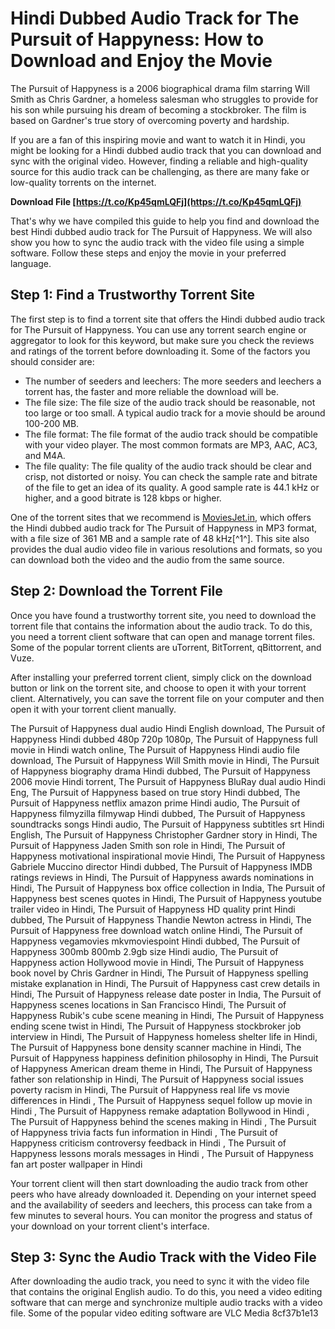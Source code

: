 
 
# Hindi Dubbed Audio Track for The Pursuit of Happyness: How to Download and Enjoy the Movie
  
The Pursuit of Happyness is a 2006 biographical drama film starring Will Smith as Chris Gardner, a homeless salesman who struggles to provide for his son while pursuing his dream of becoming a stockbroker. The film is based on Gardner's true story of overcoming poverty and hardship.
  
If you are a fan of this inspiring movie and want to watch it in Hindi, you might be looking for a Hindi dubbed audio track that you can download and sync with the original video. However, finding a reliable and high-quality source for this audio track can be challenging, as there are many fake or low-quality torrents on the internet.
 
**Download File  [https://t.co/Kp45qmLQFj](https://t.co/Kp45qmLQFj)**


  
That's why we have compiled this guide to help you find and download the best Hindi dubbed audio track for The Pursuit of Happyness. We will also show you how to sync the audio track with the video file using a simple software. Follow these steps and enjoy the movie in your preferred language.
  
## Step 1: Find a Trustworthy Torrent Site
  
The first step is to find a torrent site that offers the Hindi dubbed audio track for The Pursuit of Happyness. You can use any torrent search engine or aggregator to look for this keyword, but make sure you check the reviews and ratings of the torrent before downloading it. Some of the factors you should consider are:
  
- The number of seeders and leechers: The more seeders and leechers a torrent has, the faster and more reliable the download will be.
- The file size: The file size of the audio track should be reasonable, not too large or too small. A typical audio track for a movie should be around 100-200 MB.
- The file format: The file format of the audio track should be compatible with your video player. The most common formats are MP3, AAC, AC3, and M4A.
- The file quality: The file quality of the audio track should be clear and crisp, not distorted or noisy. You can check the sample rate and bitrate of the file to get an idea of its quality. A good sample rate is 44.1 kHz or higher, and a good bitrate is 128 kbps or higher.

One of the torrent sites that we recommend is [MoviesJet.in](https://moviesjet.one/the-pursuit-of-happyness-2006-dual-audio-hindi-english/), which offers the Hindi dubbed audio track for The Pursuit of Happyness in MP3 format, with a file size of 361 MB and a sample rate of 48 kHz[^1^]. This site also provides the dual audio video file in various resolutions and formats, so you can download both the video and the audio from the same source.
  
## Step 2: Download the Torrent File
  
Once you have found a trustworthy torrent site, you need to download the torrent file that contains the information about the audio track. To do this, you need a torrent client software that can open and manage torrent files. Some of the popular torrent clients are uTorrent, BitTorrent, qBittorrent, and Vuze.
  
After installing your preferred torrent client, simply click on the download button or link on the torrent site, and choose to open it with your torrent client. Alternatively, you can save the torrent file on your computer and then open it with your torrent client manually.
 
The Pursuit of Happyness dual audio Hindi English download,  The Pursuit of Happyness Hindi dubbed 480p 720p 1080p,  The Pursuit of Happyness full movie in Hindi watch online,  The Pursuit of Happyness Hindi audio file download,  The Pursuit of Happyness Will Smith movie in Hindi,  The Pursuit of Happyness biography drama Hindi dubbed,  The Pursuit of Happyness 2006 movie Hindi torrent,  The Pursuit of Happyness BluRay dual audio Hindi Eng,  The Pursuit of Happyness based on true story Hindi dubbed,  The Pursuit of Happyness netflix amazon prime Hindi audio,  The Pursuit of Happyness filmyzilla filmywap Hindi dubbed,  The Pursuit of Happyness soundtracks songs Hindi audio,  The Pursuit of Happyness subtitles srt Hindi English,  The Pursuit of Happyness Christopher Gardner story in Hindi,  The Pursuit of Happyness Jaden Smith son role in Hindi,  The Pursuit of Happyness motivational inspirational movie Hindi,  The Pursuit of Happyness Gabriele Muccino director Hindi dubbed,  The Pursuit of Happyness IMDB ratings reviews in Hindi,  The Pursuit of Happyness awards nominations in Hindi,  The Pursuit of Happyness box office collection in India,  The Pursuit of Happyness best scenes quotes in Hindi,  The Pursuit of Happyness youtube trailer video in Hindi,  The Pursuit of Happyness HD quality print Hindi dubbed,  The Pursuit of Happyness Thandie Newton actress in Hindi,  The Pursuit of Happyness free download watch online Hindi,  The Pursuit of Happyness vegamovies mkvmoviespoint Hindi dubbed,  The Pursuit of Happyness 300mb 800mb 2.9gb size Hindi audio,  The Pursuit of Happyness action Hollywood movie in Hindi,  The Pursuit of Happyness book novel by Chris Gardner in Hindi,  The Pursuit of Happyness spelling mistake explanation in Hindi,  The Pursuit of Happyness cast crew details in Hindi,  The Pursuit of Happyness release date poster in India,  The Pursuit of Happyness scenes locations in San Francisco Hindi,  The Pursuit of Happyness Rubik's cube scene meaning in Hindi,  The Pursuit of Happyness ending scene twist in Hindi,  The Pursuit of Happyness stockbroker job interview in Hindi,  The Pursuit of Happyness homeless shelter life in Hindi,  The Pursuit of Happyness bone density scanner machine in Hindi,  The Pursuit of Happyness happiness definition philosophy in Hindi,  The Pursuit of Happyness American dream theme in Hindi,  The Pursuit of Happyness father son relationship in Hindi,  The Pursuit of Happyness social issues poverty racism in Hindi,  The Pursuit of Happyness real life vs movie differences in Hindi ,  The Pursuit of Happyness sequel follow up movie in Hindi ,  The Pursuit of Happyness remake adaptation Bollywood in Hindi ,  The Pursuit of Happyness behind the scenes making in Hindi ,  The Pursuit of Happyness trivia facts fun information in Hindi ,  The Pursuit of Happyness criticism controversy feedback in Hindi ,  The Pursuit of Happyness lessons morals messages in Hindi ,  The Pursuit of Happyness fan art poster wallpaper in Hindi
  
Your torrent client will then start downloading the audio track from other peers who have already downloaded it. Depending on your internet speed and the availability of seeders and leechers, this process can take from a few minutes to several hours. You can monitor the progress and status of your download on your torrent client's interface.
  
## Step 3: Sync the Audio Track with the Video File
  
After downloading the audio track, you need to sync it with the video file that contains the original English audio. To do this, you need a video editing software that can merge and synchronize multiple audio tracks with a video file. Some of the popular video editing software are VLC Media
 8cf37b1e13
 
